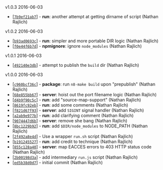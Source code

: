 v1.0.3 2016-06-03

* [[`7b9ef21ab7`](https://github.com/TooTallNate/n8-server/commit/7b9ef21ab7)] - **run**: another attempt at getting dirname of script (Nathan Rajlich)

v1.0.2 2016-06-03

* [[`b93ad0693c`](https://github.com/TooTallNate/n8-server/commit/b93ad0693c)] - **run**: simpler and more portable DIR logic (Nathan Rajlich)
* [[`f0e44f6b7d`](https://github.com/TooTallNate/n8-server/commit/f0e44f6b7d)] - **npmignore**: ignore `node_modules` (Nathan Rajlich)

v1.0.1 2016-06-03

* [[`492140e3db`](https://github.com/TooTallNate/n8-server/commit/492140e3db)] - attempt to publish the `build` dir (Nathan Rajlich)

v1.0.0 2016-06-03

* [[`c960bcf36c`](https://github.com/TooTallNate/n8-server/commit/c960bcf36c)] - **package**: run `n8-make build` upon "prepublish" (Nathan Rajlich)
* [[`68e855bb67`](https://github.com/TooTallNate/n8-server/commit/68e855bb67)] - **server**: hoist out the port filename logic (Nathan Rajlich)
* [[`d4b9f90c5c`](https://github.com/TooTallNate/n8-server/commit/d4b9f90c5c)] - **run**: add "source-map-support" (Nathan Rajlich)
* [[`8619fc92eb`](https://github.com/TooTallNate/n8-server/commit/8619fc92eb)] - **run**: add some comments (Nathan Rajlich)
* [[`f821d67f93`](https://github.com/TooTallNate/n8-server/commit/f821d67f93)] - **server**: add `SIGINT` signal handler (Nathan Rajlich)
* [[`a2ab9e977b`](https://github.com/TooTallNate/n8-server/commit/a2ab9e977b)] - **run**: add clarifying comment (Nathan Rajlich)
* [[`9074447d6b`](https://github.com/TooTallNate/n8-server/commit/9074447d6b)] - **server**: remove she bang (Nathan Rajlich)
* [[`8bc1229b92`](https://github.com/TooTallNate/n8-server/commit/8bc1229b92)] - **run**: add `$DIR/node_modules` to NODE_PATH (Nathan Rajlich)
* [[`2f492a8e4d`](https://github.com/TooTallNate/n8-server/commit/2f492a8e4d)] - Use a wrapper `run.sh` script (Nathan Rajlich)
* [[`b191245527`](https://github.com/TooTallNate/n8-server/commit/b191245527)] - **run**: add credit to technique (Nathan Rajlich)
* [[`855c128a40`](https://github.com/TooTallNate/n8-server/commit/855c128a40)] - **server**: map EACCES errors to 403 HTTP status code (Nathan Rajlich)
* [[`2b00198d3a`](https://github.com/TooTallNate/n8-server/commit/2b00198d3a)] - add intermediary `run.js` script (Nathan Rajlich)
* [[`ed5b38d0d7`](https://github.com/TooTallNate/n8-server/commit/ed5b38d0d7)] - initial commit (Nathan Rajlich)
